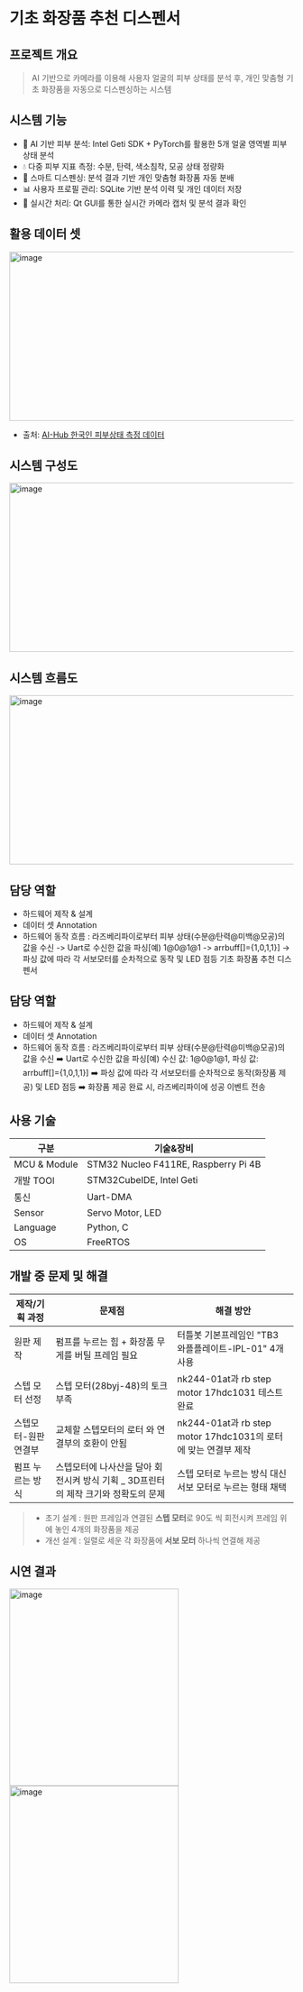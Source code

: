 # 기초 화장품 추천 디스펜서
  
## 프로젝트 개요
> AI 기반으로 카메라를 이용해 사용자 얼굴의 피부 상태를 분석 후, 개인 맞춤형 기초 화장품을 자동으로 디스펜싱하는 시스템
## 시스템 기능
- 🎥 AI 기반 피부 분석: Intel Geti SDK + PyTorch를 활용한 5개 얼굴 영역별 피부 상태 분석<br>
- 💧 다중 피부 지표 측정: 수분, 탄력, 색소침착, 모공 상태 정량화<br>
- 🧴 스마트 디스펜싱: 분석 결과 기반 개인 맞춤형 화장품 자동 분배<br>
- 📊 사용자 프로필 관리: SQLite 기반 분석 이력 및 개인 데이터 저장<br>
- 🔄 실시간 처리: Qt GUI를 통한 실시간 카메라 캡처 및 분석 결과 확인<br>

## 활용 데이터 셋
<img width="600" height="300" alt="image" src="https://github.com/user-attachments/assets/eac940ce-d149-4ebf-8fef-1203aed528ab" /><br>
-  출처: [AI-Hub 한국인 피부상태 측정 데이터](https://www.aihub.or.kr/aihubdata/data/view.do?pageIndex=1&currMenu=115&topMenu=100&srchOptnCnd=OPTNCND001&searchKeyword=%ED%95%9C%EA%B5%AD%EC%9D%B8&srchDetailCnd=DETAILCND001&srchOrder=ORDER001&srchPagePer=20&srchDataRealmCode=REALM001&aihubDataSe=data&dataSetSn=71645)
  
## 시스템 구성도
<img width="600" height="300" alt="image" src="https://github.com/user-attachments/assets/1d4378e2-1004-4739-8ceb-69b8a419061f" />

## 시스템 흐름도
<img width="600" height="300" alt="image" src="https://github.com/user-attachments/assets/78a9f8e4-9106-40a3-8c21-242f7511aab5" />

## 담당 역할
- 하드웨어 제작 & 설계
- 데이터 셋 Annotation
- 하드웨어 동작 흐름 : 라즈베리파이로부터 피부 상태(수분@탄력@미백@모공)의 값을 수신 -> Uart로 수신한 값을 파싱[예) 1@0@1@1 -> arrbuff[]={1,0,1,1}] -> 파싱 값에 따라 각 서보모터를 순차적으로 동작 및 LED 점등 기초 화장품 추천 디스펜서
  
## 담당 역할
- 하드웨어 제작 & 설계
- 데이터 셋 Annotation
- 하드웨어 동작 흐름 : 라즈베리파이로부터 피부 상태(수분@탄력@미백@모공)의 값을 수신 ➡️ Uart로 수신한 값을 파싱[예) 수신 값: 1@0@1@1, 파싱 값: arrbuff[]={1,0,1,1}] ➡️ 파싱 값에 따라 각 서보모터를 순차적으로 동작(화장품 제공) 및 LED 점등 ➡️ 화장품 제공 완료 시, 라즈베리파이에 성공 이벤트 전송 
  
## 사용 기술
| 구분 | 기술&장비|
|---|---|
| MCU & Module | STM32 Nucleo F411RE, Raspberry Pi 4B |
| 개발 TOOl | STM32CubeIDE, Intel Geti | 
| 통신 | Uart-DMA |
| Sensor | Servo Motor, LED |
| Language | Python, C |
| OS | FreeRTOS |

## 개발 중 문제 및 해결
| 제작/기획 과정 | 문제점 | 해결 방안 |
|---|---|---|
| 원판 제작 | 펌프를 누르는 힘 + 화장품 무게를 버틸 프레임 필요 | 터틀봇 기본프레임인 "TB3 와플플레이트-IPL-01" 4개 사용 |
| 스텝 모터 선정 | 스텝 모터(28byj-48)의 토크 부족 | nk244-01at과 rb step motor 17hdc1031 테스트 완료 |
| 스텝모터-원판 연결부 | 교체할 스텝모터의 로터 와 연결부의 호환이 안됨 | nk244-01at과 rb step motor 17hdc1031의 로터에 맞는 연결부 제작 |
| 펌프 누르는 방식 | 스텝모터에 나사산을 달아 회전시켜 방식 기획 _ 3D프린터의 제작 크기와 정확도의 문제 | 스텝 모터로 누르는 방식 대신 서보 모터로 누르는 형태 채택 |<br>
> - 초기 설계 : 원판 프레임과 연결된 **스텝 모터**로 90도 씩 회전시켜 프레임 위에 놓인 4개의 화장품을 제공
> - 개선 설계 : 일렬로 세운 각 화장품에 **서보 모터** 하나씩 연결해 제공 

## 시연 결과
<img width="300" height="350" alt="image" src="https://github.com/user-attachments/assets/7ac4537c-bb71-4066-a14d-c7e5ca61df34" /> <img width="300" height="350" alt="image" src="https://github.com/user-attachments/assets/8f339bc2-1e53-4784-88cd-2a0a6c7987a1" />

